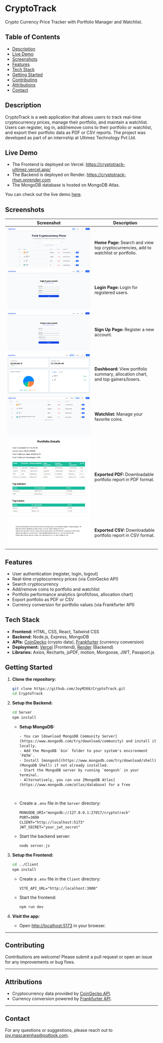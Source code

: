 # CryptoTrack

Crypto Currency Price Tracker with Portfolio Manager and Watchlist.

## Table of Contents

-   [Description](#description)
-   [Live Demo](#live-demo)
-   [Screenshots](#screenshots)
-   [Features](#features)
-   [Tech Stack](#tech-stack)
-   [Getting Started](#getting-started)
-   [Contributing](#contributing)
-   [Attributions](#attributions)
-   [Contact](#contact)

## Description

CryptoTrack is a web application that allows users to track real-time cryptocurrency prices, manage their portfolio, and maintain a watchlist. Users can register, log in, add/remove coins to their portfolio or watchlist, and export their portfolio data as PDF or CSV reports. The project was developed as part of an internship at Ultimez Technology Pvt Ltd.

## Live Demo

-   The Frontend is deployed on Vercel.
    https://cryptotrack-ultimez.vercel.app/
-   The Backend is deployed on Render.
    https://cryptotrack-rhun.onrender.com
-   The MongoDB database is hosted on MongoDB Atlas.

You can check out the live demo [here](https://cryptotrack-ultimez.vercel.app/).

## Screenshots

| Screenshot                           | Description                                                                         |
| ------------------------------------ | ----------------------------------------------------------------------------------- |
| ![Home Page](./images/home.png)      | **Home Page:** Search and view top cryptocurrencies, add to watchlist or portfolio. |
| ![Login Page](./images/login.png)    | **Login Page:** Login for registered users.                                         |
| ![Sign Up Page](./images/signup.png) | **Sign Up Page:** Register a new account.                                           |
| ![Dashboard](./images/dashboard.png) | **Dashboard:** View portfolio summary, allocation chart, and top gainers/losers.    |
| ![Watchlist](./images/watchlist.png) | **Watchlist:** Manage your favorite coins.                                          |
| ![Exported PDF](./images/pdf.png)    | **Exported PDF:** Downloadable portfolio report in PDF format.                      |
| ![Exported CSV](./images/csv.png)    | **Exported CSV:** Downloadable portfolio report in CSV format.                      |

## Features

-   User authentication (register, login, logout)
-   Real-time cryptocurrency prices (via CoinGecko API)
-   Search cryptocurrency
-   Add/remove coins to portfolio and watchlist
-   Portfolio performance analytics (profit/loss, allocation chart)
-   Export portfolio as PDF or CSV
-   Currency conversion for portfolio values (via Frankfurter API)

## Tech Stack

-   **Frontend:** HTML, CSS, React, Tailwind CSS
-   **Backend:** Node.js, Express, MongoDB
-   **APIs:** [CoinGecko](https://www.coingecko.com/en/api) (crypto data), [Frankfurter](https://www.frankfurter.app/) (currency conversion)
-   **Deployment:** [Vercel](https://vercel.com/) (Frontend), [Render](https://render.com/) (Backend)
-   **Libraries:** Axios, Recharts, jsPDF, motion, Mongoose, JWT, Passport.js

## Getting Started

1.  **Clone the repository:**

    ```sh
    git clone https://github.com/JoyM268/CryptoTrack.git
    cd CryptoTrack
    ```

2.  **Setup the Backend:**

    ```sh
    cd Server
    npm install
    ```

    -   **Setup MongoDB:**

            - You can [download MongoDB Community Server](https://www.mongodb.com/try/download/community) and install it locally.
            - Add the MongoDB `bin` folder to your system's environment `PATH`.
            - Install [mongosh](https://www.mongodb.com/try/download/shell) (MongoDB Shell) if not already installed.
            - Start the MongoDB server by running `mongosh` in your terminal.
            - Alternatively, you can use [MongoDB Atlas](https://www.mongodb.com/atlas/database) for a free

        <br>

    -   Create a `.env` file in the `Server` directory:
        ```
        MONGODB_URI="mongodb://127.0.0.1:27017/cryptotrack"
        PORT=3000
        CLIENT="http://localhost:5173"
        JWT_SECRET="your_jwt_secret"
        ```
    -   Start the backend server:
        ```sh
        node server.js
        ```

3.  **Setup the Frontend:**

    ```sh
    cd ../Client
    npm install
    ```

    -   Create a `.env` file in the `Client` directory:
        ```
        VITE_API_URL="http://localhost:3000"
        ```
    -   Start the frontend:
        ```sh
        npm run dev
        ```

4.  **Visit the app:**
    -   Open [http://localhost:5173](http://localhost:5173) in your browser.

---

## Contributing

Contributions are welcome! Please submit a pull request or open an issue for any improvements or bug fixes.

---

## Attributions

-   Cryptocurrency data provided by [CoinGecko API](https://www.coingecko.com/en/api).
-   Currency conversion powered by [Frankfurter API](https://www.frankfurter.app/).

---

## Contact

For any questions or suggestions, please reach out to [joy.mascarenhas@outlook.com](mailto:joy.mascarenhas@outlook.com).
